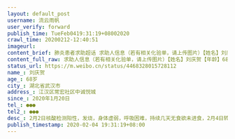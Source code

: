 ```yaml
---
layout: default_post
username: 流云雨帆
user_verify: forward
publish_time: TueFeb0419:31:19+08002020
crawl_time: 20200212-12:40:51
imageurl: 
content_brief: 肺炎患者求助超话 求助人信息（若有相关化验单，请上传图片）【姓名】刘庆贺【年龄】68岁【所在城市】湖北省武汉市【所在小区、社区】江汉区常宏社区中诚悦城【患病时间】2020年1月20日【联系方式】●●●【其他紧急联系人】●●●【病情描述】2月2日核酸检测阳性，发烧，身体虚 ...全文
content_full_raw: 求助人信息（若有相关化验单，请上传图片）【姓名】刘庆贺【年龄】68岁【所在城市】湖北省武汉市【所在小区、社区】江汉区常宏社区中诚悦城【患病时间】2020年1月20日【联系方式】●●●【其他紧急联系人】●●●【病情描述】2月2日核酸检测阳性，发烧，身体虚弱，呼吸困难，持续几天无食欲未进食，2月4日转到武汉市第十一医院但无床位，目前只能一个人在走廊里等待床位武汉
status_url: https://m.weibo.cn/status/4468328015728112
name_: 刘庆贺
age_: 68岁
city_: 湖北省武汉市
address_: 江汉区常宏社区中诚悦城
since_: 2020年1月20日
tel_: ●●●
tel2_: ●●●
desc_: 2月2日核酸检测阳性，发烧，身体虚弱，呼吸困难，持续几天无食欲未进食，2月4日转到武汉市第十一医院但无床位，目前只能一个人在走廊里等待床位武汉
publish_timestamp: 2020-02-04 19:31:19+08:00
---
```

